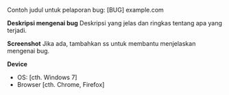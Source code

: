 Contoh judul untuk pelaporan bug: [BUG] example.com

**Deskripsi mengenai bug**
Deskripsi yang jelas dan ringkas tentang apa yang terjadi.

**Screenshot**
Jika ada, tambahkan ss untuk membantu menjelaskan mengenai bug.

**Device**
 - OS: [cth. Windows 7]
 - Browser [cth. Chrome, Firefox]
